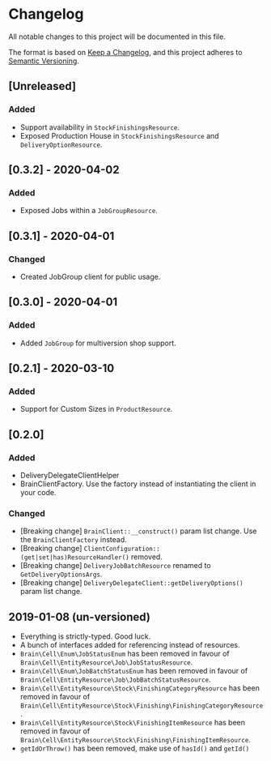 # Changelog
All notable changes to this project will be documented in this file.

The format is based on [Keep a Changelog](https://keepachangelog.com/en/1.0.0/),
and this project adheres to [Semantic Versioning](https://semver.org/spec/v2.0.0.html).


## [Unreleased]
### Added
- Support availability in `StockFinishingsResource`.
- Exposed Production House in `StockFinishingsResource` and `DeliveryOptionResource`.

## [0.3.2] - 2020-04-02
### Added
- Exposed Jobs within a `JobGroupResource`.

## [0.3.1] - 2020-04-01
### Changed
- Created JobGroup client for public usage.

## [0.3.0] - 2020-04-01
### Added
- Added `JobGroup` for multiversion shop support.

## [0.2.1] - 2020-03-10
### Added
- Support for Custom Sizes in `ProductResource`.

## [0.2.0]
### Added
- DeliveryDelegateClientHelper
- BrainClientFactory. Use the factory instead of instantiating the client in your code.

### Changed
- [Breaking change] `BrainClient::__construct()` param list change. Use the `BrainClientFactory` instead. 
- [Breaking change] `ClientConfiguration::(get|set|has)ResourceHandler()` removed. 
- [Breaking change] `DeliveryJobBatchResource` renamed to `GetDeliveryOptionsArgs`.
- [Breaking change] `DeliveryDelegateClient::getDeliveryOptions()` param list change.

## 2019-01-08 (un-versioned)

* Everything is strictly-typed. Good luck.
* A bunch of interfaces added for referencing instead of resources.
* `Brain\Cell\Enum\JobStatusEnum` has been removed in favour of `Brain\Cell\EntityResource\Job\JobStatusResource`.
* `Brain\Cell\Enum\JobBatchStatusEnum` has been removed in favour of `Brain\Cell\EntityResource\Job\JobBatchStatusResource`.
* `Brain\Cell\EntityResource\Stock\FinishingCategoryResource` has been removed in favour of `Brain\Cell\EntityResource\Stock\Finishing\FinishingCategoryResource`.
* `Brain\Cell\EntityResource\Stock\FinishingItemResource` has been removed in favour of `Brain\Cell\EntityResource\Stock\Finishing\FinishingItemResource`.
* `getIdOrThrow()` has been removed, make use of `hasId()` and `getId()`
